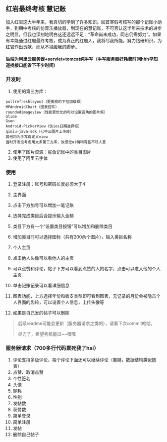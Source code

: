 ## 红岩最终考核  慧记账

加入红岩这大半年来，我真切的学到了许多知识。回首寒假考核写的那个记账小助手，到期中考核的仿音乐播放器，到现在的慧记账，不可否认这半年来技术的进步之明显，但我也深刻地明白这还远远不足：“革命尚未成功，同志仍需努力”。如果有幸能通过红岩最终考核，成为真正的红岩人，我将尽我所能，努力钻研知识，为红岩作出贡献，而从不减缓我的脚步。

#### **后端为阿里云服务器+servlet+tomcat纯手写（手写服务器好耗费时间hhh早知道找接口能省下不少时间）**



### 开发时

1. 使用的第三方库：

```
pullrefreshlayout（更美观的下拉加载框）
MPAndroidChart（图表控件）
roundedimageview（性能更优化的可以设置圆角的图片框）
Glide
Gson
Android-PickerView（仿ios日期选择框）
qiniu-java-sdk（七牛云图片上传库）
其他均为手写自定义view
当时开发没考虑用太多第三方库，故感觉ui稍稍有些不尽人意
```

2. 使用了图片资源：鲨鱼记账中的类目图片
3. 使用了阿里云字体

### 使用

1. 登录注册：账号和密码长度必须大于4

   

2. 主界面

   

3. 点击下方加号可以增加一笔记账

   

4. 选择完成类目后会提示输入金额

   

5. 类目下方有一个“设置类目按钮”可以增加和删除类目

   

6. 增加类目时可以选择图标（共有200余个图片），输入类目名称

   

7. 个人主页

   

8. 点击他人头像可以看他人的主页 

   

9. 可以点赞和评论，帖子下方可以看到点赞的人的名字，点击可以进入他的个人主页

   

10. 单击记账记录可以看详细信息

    

11. 图表功能，上方选择年份和收支类型即可看到图表，无记录的月份会被隐击个人界面的齿轮，可以设置个人信息，上传头像等

    

12. 如果是自己发的帖子可以删除

    

> 后续readme可能会更新（服务器请求之类的），请看下次commit哈哈，
>
> 尽力了，希望考核能过~~嘿嘿
>

### 服务器请求（700多行代码累死我了hai）

1. 评论支持多级评论，每个评论下面还可以继续评论（套娃，数据结构类似链表）
2. 点赞、取消点赞
3. 个性签名
4. 头像
5. 昵称
6. 性别
7. 发帖数
8. 获赞数
9. 简单登录
10. 简单注册
11. 发帖
12. 删除自己帖子

